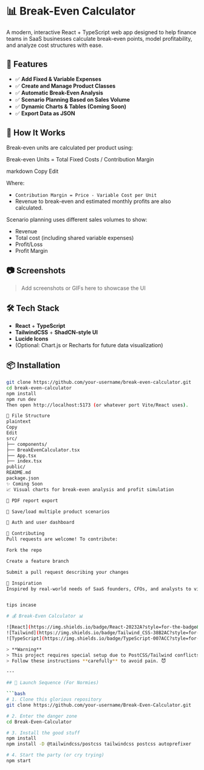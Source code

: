 # 📊 Break-Even Calculator

A modern, interactive React + TypeScript web app designed to help finance teams in SaaS businesses calculate break-even points, model profitability, and analyze cost structures with ease.

## 🚀 Features

- ✅ **Add Fixed & Variable Expenses**
- ✅ **Create and Manage Product Classes**
- ✅ **Automatic Break-Even Analysis**
- ✅ **Scenario Planning Based on Sales Volume**
- ✅ **Dynamic Charts & Tables (Coming Soon)**
- ✅ **Export Data as JSON**

## 📐 How It Works

Break-even units are calculated per product using:

Break-even Units = Total Fixed Costs / Contribution Margin

markdown
Copy
Edit

Where:

- `Contribution Margin = Price - Variable Cost per Unit`
- Revenue to break-even and estimated monthly profits are also calculated.

Scenario planning uses different sales volumes to show:
- Revenue
- Total cost (including shared variable expenses)
- Profit/Loss
- Profit Margin

## 📷 Screenshots

> Add screenshots or GIFs here to showcase the UI

## 🛠️ Tech Stack

- **React** + **TypeScript**
- **TailwindCSS** + **ShadCN-style UI**
- **Lucide Icons**
- (Optional: Chart.js or Recharts for future data visualization)

## 📦 Installation

```bash
git clone https://github.com/your-username/break-even-calculator.git
cd break-even-calculator
npm install
npm run dev
Then open http://localhost:5173 (or whatever port Vite/React uses).

📁 File Structure
plaintext
Copy
Edit
src/
├── components/
├── BreakEvenCalculator.tsx
├── App.tsx
├── index.tsx
public/
README.md
package.json
✨ Coming Soon
📈 Visual charts for break-even analysis and profit simulation

📄 PDF report export

🔁 Save/load multiple product scenarios

🔐 Auth and user dashboard

🤝 Contributing
Pull requests are welcome! To contribute:

Fork the repo

Create a feature branch

Submit a pull request describing your changes

🧠 Inspiration
Inspired by real-world needs of SaaS founders, CFOs, and analysts to visualize when their product turns profitable — and how pricing, cost control, or sales volume impacts that journey.


tips incase

# 💰 Break-Even Calculator 📊

![React](https://img.shields.io/badge/React-20232A?style=for-the-badge&logo=react&logoColor=61DAFB)
![Tailwind](https://img.shields.io/badge/Tailwind_CSS-38B2AC?style=for-the-badge&logo=tailwind-css&logoColor=white)
![TypeScript](https://img.shields.io/badge/TypeScript-007ACC?style=for-the-badge&logo=typescript&logoColor=white)

> **Warning**  
> This project requires special setup due to PostCSS/Tailwind conflicts.  
> Follow these instructions **carefully** to avoid pain. 😈

---

## 🚀 Launch Sequence (For Normies)

```bash
# 1. Clone this glorious repository
git clone https://github.com/your-username/Break-Even-Calculator.git

# 2. Enter the danger zone
cd Break-Even-Calculator

# 3. Install the good stuff
npm install
npm install -D @tailwindcss/postcss tailwindcss postcss autoprefixer

# 4. Start the party (or cry trying)
npm start

